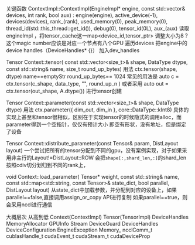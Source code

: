 


关键函数
ContextImpl::ContextImpl(EngineImpl* engine, const std::vector<int>& devices, int rank, bool aux)
    : engine(engine),
      active_device(-1),
      devices(devices),
      rank_(rank),
      used_memory(0),
      peak_memory(0),
      thread_id(std::this_thread::get_id()),
      debug(0),
      tensor_id(0L),
      aux_(aux) 
读取 engineImpl ，将tensor_cache这一map<device_id,tensor_ptr> 调整大小为8？这个magic number应该是对应一个节点有八个GPU
遍历devices 把engine中的device handles（DeviceHandles* {}） 加入dev_handles


Tensor Context::tensor(
        const std::vector<size_t>& shape,
        DataType dtype,
        const std::string& name,
        size_t round_up_bytes) 
用法 ctx.tensor(shape, dtype) name==emptyStr round_up_bytes== 1024
常见的用法是 auto c = ctx.tensor(c_shape, data_type, "", round_up_n ) 或者采用
auto out = ctx.tensor(out_shape, A.dtype()) 进行tensor创建



Tensor Context::parameter(const std::vector<size_t>& shape, DataType dtype) 
用法 ctx.parameter({ dim_out, dim_in }, core::DataType::kInt8)
具体的实现上甚至和tensor很相似，区别在于实现tensor的时候隐式的调用alloc，而parameter得到一个空指针，仅仅有预计大小
即空有形状，没有地址，但是绑定了设备


Tensor Context::distribute_parameter(const Tensor& param, DistLayout layout) 
一个尝试把所有的tensor分配到不同的gpu，没有案例实现，对于如果采用非主行的Layout!=DistLayout::ROW
会把`shape[:,shard_len,:]`的shard_len 按照cdiv切分划归到不同的rank上，


void Context::load_parameter(
    Tensor* weight,
    const std::string& name,
    const std::map<std::string, const Tensor>& state_dict,
    bool parallel,
    DistLayout layout)
从state_dict中加载参数，并分配到对应的设备上，如果parallel==false,直接调用assign_or_copy API进行复制
如果parallel==true，则会采用nccl进行通信


大概层次 从高到低
Context(ContextImpl)
Tensor(TensorImpl)
DeviceHandles MemoryAllocator
GPUInfo Stream
DeviceGuard DeviceHandles DeviceConfiguration
EngineException
Memory_ 
ncclComm_t 
cublasHandle_t
cudaEvent_t 
cudaStream_t
cudaDeviceProp



